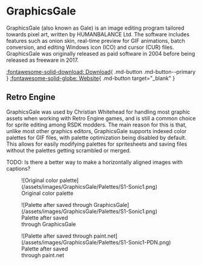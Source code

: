 <link rel="stylesheet" href="put_me_in_an_appropiate_folder.css" />

# GraphicsGale

GraphicsGale (also known as Gale) is an image editing program tailored towards pixel art, written by HUMANBALANCE Ltd. The software includes features such as onion skin, real-time preview for GIF animations, batch conversion, and editing Windows icon (ICO) and cursor (CUR) files. GraphicsGale was originally released as paid software in 2004 before being released as freeware in 2017.

[:fontawesome-solid-download: Download](https://graphicsgale.com/us/download.html){ .md-button .md-button--primary }
[:fontawesome-solid-globe: Website](https://graphicsgale.com/us/){ .md-button target="_blank" }

## Retro Engine

GraphicsGale was used by Christian Whitehead for handling most graphic assets when working with Retro Engine games, and is still a common choice for sprite editing among RSDK modders. The main reason for this is that, unlike most other graphics editors, GraphicsGale supports indexed color palettes for GIF files, with palette optimization being disabled by default. This allows for easily modifying palettes for spritesheets and saving files without the palettes getting scrambled or merged.

TODO: Is there a better way to make a horizontally aligned images with captions?

<figure markdown>
![Original color palette](/assets/images/GraphicsGale/Palettes/S1-Sonic1.png)
<figcaption>Original color palette</figcaption>
</figure>
<figure markdown>
![Palette after saved through GraphicsGale](/assets/images/GraphicsGale/Palettes/S1-Sonic1.png)
<figcaption>Palette after saved
<br>through GraphicsGale</figcaption>
</figure>
<figure markdown>
![Palette after saved through paint.net](/assets/images/GraphicsGale/Palettes/S1-Sonic1-PDN.png)
<figcaption>Palette after saved
<br>through paint.net</figcaption>
</figure>